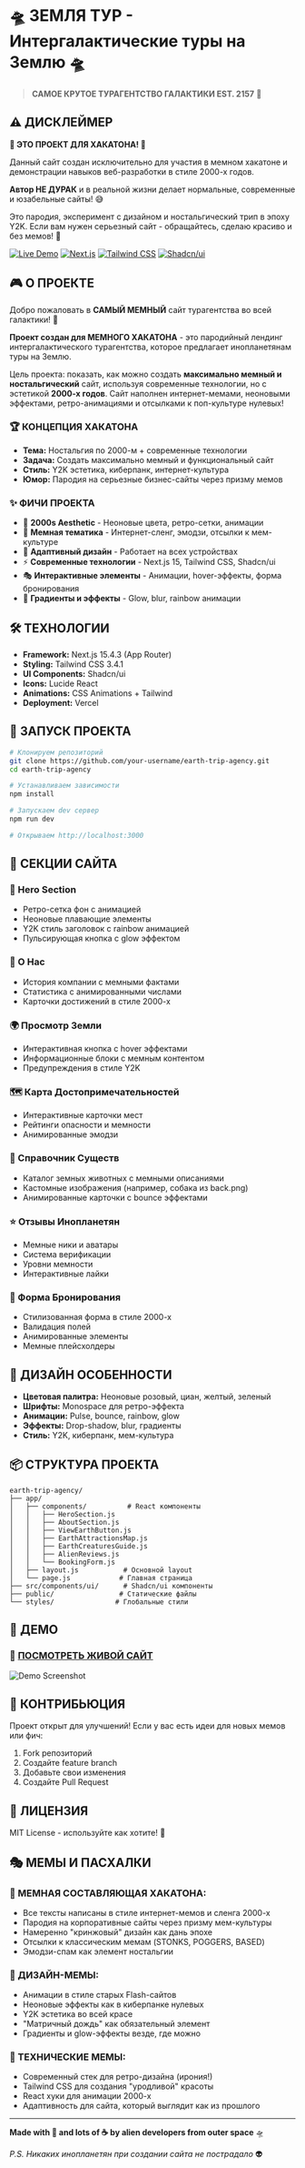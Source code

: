 # 🛸 ЗЕМЛЯ ТУР - Интергалактические туры на Землю 🛸

> **САМОЕ КРУТОЕ ТУРАГЕНТСТВО ГАЛАКТИКИ EST. 2157** 💫

## ⚠️ ДИСКЛЕЙМЕР

**🎪 ЭТО ПРОЕКТ ДЛЯ ХАКАТОНА! 🎪**

Данный сайт создан исключительно для участия в мемном хакатоне и демонстрации навыков веб-разработки в стиле 2000-х годов. 

**Автор НЕ ДУРАК** и в реальной жизни делает нормальные, современные и юзабельные сайты! 😅

Это пародия, эксперимент с дизайном и ностальгический трип в эпоху Y2K. Если вам нужен серьезный сайт - обращайтесь, сделаю красиво и без мемов! 🤝

[![Live Demo](https://img.shields.io/badge/🌍_Live_Demo-earth--trip--agency.vercel.app-00ff00?style=for-the-badge&logo=vercel)](https://earth-trip-agency.vercel.app/)
[![Next.js](https://img.shields.io/badge/Next.js-15.4.3-black?style=for-the-badge&logo=next.js)](https://nextjs.org/)
[![Tailwind CSS](https://img.shields.io/badge/Tailwind_CSS-3.4.1-38B2AC?style=for-the-badge&logo=tailwind-css)](https://tailwindcss.com/)
[![Shadcn/ui](https://img.shields.io/badge/shadcn%2Fui-latest-000000?style=for-the-badge)](https://ui.shadcn.com/)

## 🎮 О ПРОЕКТЕ

Добро пожаловать в **САМЫЙ МЕМНЫЙ** сайт турагентства во всей галактики! 🚀

**Проект создан для МЕМНОГО ХАКАТОНА** - это пародийный лендинг интергалактического турагентства, которое предлагает инопланетянам туры на Землю. 

Цель проекта: показать, как можно создать **максимально мемный и ностальгический** сайт, используя современные технологии, но с эстетикой **2000-х годов**. Сайт наполнен интернет-мемами, неоновыми эффектами, ретро-анимациями и отсылками к поп-культуре нулевых!

### 🏆 КОНЦЕПЦИЯ ХАКАТОНА

- **Тема:** Ностальгия по 2000-м + современные технологии
- **Задача:** Создать максимально мемный и функциональный сайт
- **Стиль:** Y2K эстетика, киберпанк, интернет-культура
- **Юмор:** Пародия на серьезные бизнес-сайты через призму мемов

### ✨ ФИЧИ ПРОЕКТА

- 🎨 **2000s Aesthetic** - Неоновые цвета, ретро-сетки, анимации
- 🤖 **Мемная тематика** - Интернет-сленг, эмодзи, отсылки к мем-культуре
- 📱 **Адаптивный дизайн** - Работает на всех устройствах
- ⚡ **Современные технологии** - Next.js 15, Tailwind CSS, Shadcn/ui
- 🎭 **Интерактивные элементы** - Анимации, hover-эффекты, форма бронирования
- 🌈 **Градиенты и эффекты** - Glow, blur, rainbow анимации

## 🛠️ ТЕХНОЛОГИИ

- **Framework:** Next.js 15.4.3 (App Router)
- **Styling:** Tailwind CSS 3.4.1
- **UI Components:** Shadcn/ui
- **Icons:** Lucide React
- **Animations:** CSS Animations + Tailwind
- **Deployment:** Vercel

## 🚀 ЗАПУСК ПРОЕКТА

```bash
# Клонируем репозиторий
git clone https://github.com/your-username/earth-trip-agency.git
cd earth-trip-agency

# Устанавливаем зависимости
npm install

# Запускаем dev сервер
npm run dev

# Открываем http://localhost:3000
```

## 📱 СЕКЦИИ САЙТА

### 🎯 Hero Section
- Ретро-сетка фон с анимацией
- Неоновые плавающие элементы
- Y2K стиль заголовок с rainbow анимацией
- Пульсирующая кнопка с glow эффектом

### 📖 О Нас
- История компании с мемными фактами
- Статистика с анимированными числами
- Карточки достижений в стиле 2000-х

### 🌍 Просмотр Земли
- Интерактивная кнопка с hover эффектами
- Информационные блоки с мемным контентом
- Предупреждения в стиле Y2K

### 🗺️ Карта Достопримечательностей
- Интерактивные карточки мест
- Рейтинги опасности и мемности
- Анимированные эмодзи

### 🐾 Справочник Существ
- Каталог земных животных с мемными описаниями
- Кастомные изображения (например, собака из back.png)
- Анимированные карточки с bounce эффектами

### ⭐ Отзывы Инопланетян
- Мемные ники и аватары
- Система верификации
- Уровни мемности
- Интерактивные лайки

### 📝 Форма Бронирования
- Стилизованная форма в стиле 2000-х
- Валидация полей
- Анимированные элементы
- Мемные плейсхолдеры

## 🎨 ДИЗАЙН ОСОБЕННОСТИ

- **Цветовая палитра:** Неоновые розовый, циан, желтый, зеленый
- **Шрифты:** Monospace для ретро-эффекта
- **Анимации:** Pulse, bounce, rainbow, glow
- **Эффекты:** Drop-shadow, blur, градиенты
- **Стиль:** Y2K, киберпанк, мем-культура

## 📦 СТРУКТУРА ПРОЕКТА

```
earth-trip-agency/
├── app/
│   ├── components/          # React компоненты
│   │   ├── HeroSection.js
│   │   ├── AboutSection.js
│   │   ├── ViewEarthButton.js
│   │   ├── EarthAttractionsMap.js
│   │   ├── EarthCreaturesGuide.js
│   │   ├── AlienReviews.js
│   │   └── BookingForm.js
│   ├── layout.js           # Основной layout
│   └── page.js            # Главная страница
├── src/components/ui/      # Shadcn/ui компоненты
├── public/                # Статические файлы
└── styles/               # Глобальные стили
```

## 🌟 ДЕМО

### 🔗 [**ПОСМОТРЕТЬ ЖИВОЙ САЙТ**](https://earth-trip-agency.vercel.app/)

![Demo Screenshot](https://via.placeholder.com/800x400/000000/00ff00?text=EARTH+TRIP+AGENCY+DEMO)

## 🤝 КОНТРИБЬЮЦИЯ

Проект открыт для улучшений! Если у вас есть идеи для новых мемов или фич:

1. Fork репозиторий
2. Создайте feature branch
3. Добавьте свои изменения
4. Создайте Pull Request

## 📄 ЛИЦЕНЗИЯ

MIT License - используйте как хотите! 🎉

## 🎭 МЕМЫ И ПАСХАЛКИ

### 🤡 МЕМНАЯ СОСТАВЛЯЮЩАЯ ХАКАТОНА:
- Все тексты написаны в стиле интернет-мемов и сленга 2000-х
- Пародия на корпоративные сайты через призму мем-культуры
- Намеренно "кринжовый" дизайн как дань эпохе
- Отсылки к классическим мемам (STONKS, POGGERS, BASED)
- Эмодзи-спам как элемент ностальгии

### 🎨 ДИЗАЙН-МЕМЫ:
- Анимации в стиле старых Flash-сайтов
- Неоновые эффекты как в киберпанке нулевых
- Y2K эстетика во всей красе
- "Матричный дождь" как обязательный элемент
- Градиенты и glow-эффекты везде, где можно

### 🚀 ТЕХНИЧЕСКИЕ МЕМЫ:
- Современный стек для ретро-дизайна (ирония!)
- Tailwind CSS для создания "уродливой" красоты
- React хуки для анимации 2000-х
- Адаптивность для сайта, который выглядит как из прошлого

---

**Made with 💖 and lots of ☕ by alien developers from outer space** 🛸

*P.S. Никаких инопланетян при создании сайта не пострадало* 👽
